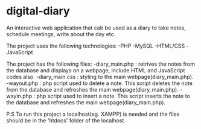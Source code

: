 # digital-diary
An interactive web application that cab be used as a diary to take notes, schedule meetings, write about the day etc.

The project uses the following technologies:
-PHP
-MySQL
-HTML/CSS
-JavaScript

The project has the following files:
-diary_main.php : retrives the notes from the database and displays on a webpage, include HTML and JavaScript codes also.
-diary_main.css : styling to the main webpage(diary_main.php).
-wayout.php : php script used to delete a note. This script deletes the note from the database and refreshes the main       webpage(diary_main.php).
-wayin.php : php script used to insert a note. This script inserts the note to the database and refreshes the main       webpage(diary_main.php).

P.S To run this project a localhost(eg. XAMPP) is needed and the files should be in the 'htdocs' folder of the localhost.
